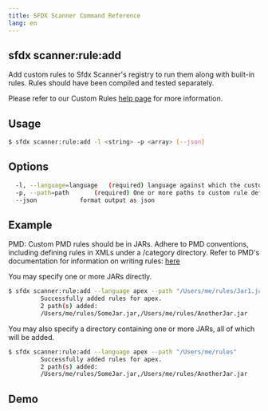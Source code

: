 ```yaml
---
title: SFDX Scanner Command Reference
lang: en
---
```


## sfdx scanner:rule:add
Add custom rules to Sfdx Scanner's registry to run them along with built-in rules. Rules should have been compiled and tested separately.

Please refer to our Custom Rules [help page](./en/custom-rules/author/) for more information.

## Usage

```bash
$ sfdx scanner:rule:add -l <string> -p <array> [--json]
```
  
## Options

```bash
  -l, --language=language	(required) language against which the custom rules will evaluate
  -p, --path=path		(required) One or more paths to custom rule definitions. Specify multiple values with a comma-separated list.
  --json			format output as json

```
  
## Example
PMD: Custom PMD rules should be in JARs. Adhere to PMD conventions, including defining rules in XMLs under a /category directory.
  Refer to PMD's documentation for information on writing rules: [here](https://pmd.github.io/latest/pmd_userdocs_extending_writing_pmd_rules.html)
  
You may specify one or more JARs directly.
```bash
$ sfdx scanner:rule:add --language apex --path "/Users/me/rules/Jar1.jar,/Users/me/rules/Jar2.jar"
         Successfully added rules for apex.
         2 path(s) added:
         /Users/me/rules/SomeJar.jar,/Users/me/rules/AnotherJar.jar
```

You may also specify a directory containing one or more JARs, all of which will be added.
```bash
$ sfdx scanner:rule:add --language apex --path "/Users/me/rules"
         Successfully added rules for apex.
         2 path(s) added:
         /Users/me/rules/SomeJar.jar,/Users/me/rules/AnotherJar.jar
```

## Demo
